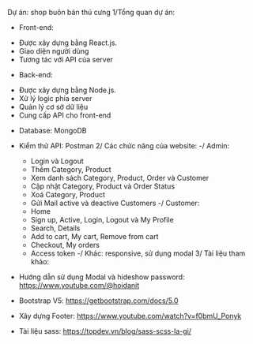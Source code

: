Dự án: shop buôn bán thú cưng
1/Tổng quan dự án:
 - Front-end: 
+ Được xây dựng bằng React.js. 
+ Giao diện người dùng  
+ Tương tác với API của server 
 - Back-end: 
+ Được xây dựng bằng Node.js.  
+ Xử lý logic phía server 
+ Quản lý cơ sở dữ liệu  
+ Cung cấp API cho front-end
 - Database: MongoDB
 - Kiểm thử API: Postman
2/ Các chức năng của website:
   -/ Admin:
    + Login và Logout
    + Thêm Category, Product
    + Xem danh sách Category, Product, Order và Customer
    + Cập nhật Category, Product và Order Status
    + Xoá Category, Product
    + Gửi Mail active và deactive Customers
    -/ Customer:
     + Home
     + Sign up, Active, Login, Logout và My Profile
     + Search, Details
     + Add to cart, My cart, Remove from cart
     + Checkout, My orders
     + Access token
    -/ Khác: responsive, sử dụng modal
 3/ Tài liệu tham khảo:
 - Hướng dẫn sử dụng Modal và hideshow password: https://www.youtube.com/@hoidanit
 
 - Bootstrap V5: https://getbootstrap.com/docs/5.0 
 
 - Xây dựng Footer: https://www.youtube.com/watch?v=f0bmU_Ponyk 
 
 - Tài liệu sass: https://topdev.vn/blog/sass-scss-la-gi/
 


